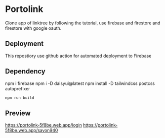 # Portolink

Clone app of linktree by following the tutorial, use firebase and firestore and firestore with google oauth.




## Deployment

This repostiory use github action for automated deployment to Firebase


## Dependency 
npm i firebase
npm i -D daisyui@latest
npm install -D tailwindcss postcss autoprefixer

```bash
npm run build
```

## Preview
https://portolink-5f8be.web.app/login
https://portolink-5f8be.web.app/savon940
